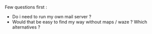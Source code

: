 Few questions first :

- Do i need to run my own mail server ?
- Would that be easy to find my way without maps / waze ? Which alternatives ?

